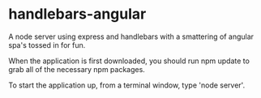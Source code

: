 handlebars-angular
==================

A node server using express and handlebars with a smattering of angular spa's tossed in for fun.

When the application is first downloaded, you should run npm update to grab all of the necessary
npm packages.

To start the application up, from a terminal window, type 'node server'.